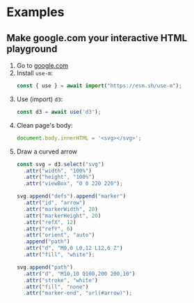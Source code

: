 # Examples

## Make google.com your interactive HTML playground

1. Go to [google.com](https://google.com)
2. Install `use-m`:
   ```js
   const { use } = await import("https://esm.sh/use-m");
   ```
3. Use (import) `d3`:
   ```js
   const d3 = await use('d3');
   ```
4. Clean page's body:
   ```js
   document.body.innerHTML = '<svg></svg>';
   ```
5. Draw a curved arrow
   ```js
   const svg = d3.select("svg")
     .attr("width", "100%")
     .attr("height", "100%")
     .attr("viewBox", "0 0 220 220");
   
   svg.append("defs").append("marker")
     .attr("id", "arrow")
     .attr("markerWidth", 20)
     .attr("markerHeight", 20)
     .attr("refX", 12)
     .attr("refY", 6)
     .attr("orient", "auto")
     .append("path")
     .attr("d", "M0,0 L0,12 L12,6 Z")
     .attr("fill", "white");
   
   svg.append("path")
     .attr("d", "M10,10 Q100,200 200,10")
     .attr("stroke", "white")
     .attr("fill", "none")
     .attr("marker-end", "url(#arrow)");
   ```















